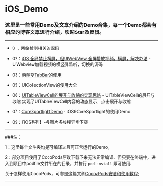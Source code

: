 # iOS_Demo

### 这里是一些常用Demo及文章介绍的Demo合集，每一个Demo都会有相应的博客文章进行介绍，欢迎Star及反馈。

---

- 01：网络检测相关的源码

- 02：[iOS 全局禁止横屏，但UIWebView 全屏播放视频，横屏，解决办法](http://www.cnblogs.com/fengtengfei/p/4646562.html) - UIWebview加载视频的横竖屏监听，切换的源码

- 03：[萌萌哒TabBar的使用](http://darren90.github.io/2015/09/12/%E8%90%8C%E8%90%8C%E5%93%92TabBar%E7%9A%84%E4%BD%BF%E7%94%A8/)

- 05：UICollectionView的使用大全

- 06：[UITableViewCell的展开与收缩的实现思路](http://www.cnblogs.com/fengtengfei/p/5084222.html) - UITableViewCell的展开与收缩 实现了UITableViewCell内容的动态显示，点击展开与收缩


- 07：[CoreSportlightDemo](https://github.com/darren90/iOS_Demo/tree/master/07-CoreSportlightDemo) - iOS9CoreSportlight的使用Demo

- 09：[【iOS系列】-多图片多线程异步下载](http://www.cnblogs.com/fengtengfei/p/6714745.html)


---

###注：

1：这里每个文件夹均是可编译过且可正常运行的Demo，

2：部分项目使用了CocoPods导致下载下来无法正常编译，但只要在终端中，进入到项目中podfile文件所在的目录，并执行 `pod install` 即可使用.

关于怎样使用CocoPods，可参照这篇文章[CocoaPods安装和使用教程](http://code4app.com/article/cocoapods-install-usage);

---
